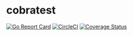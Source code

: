 # cobratest

[![Go Report Card](https://goreportcard.com/badge/zvelo.io/cobratest)](https://goreportcard.com/report/zvelo.io/cobratest) [![CircleCI](https://circleci.com/gh/zvelo/cobratest.svg?style=svg)](https://circleci.com/gh/zvelo/cobratest) [![Coverage Status](https://coveralls.io/repos/github/zvelo/cobratest/badge.svg?branch=master)](https://coveralls.io/github/zvelo/cobratest?branch=master)
